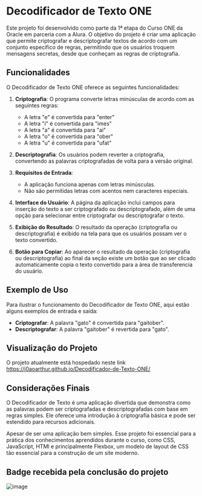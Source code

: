 # Decodificador de Texto ONE

Este projeto foi desenvolvido como parte da 1ª etapa do Curso ONE da Oracle em parceria com a Alura. O objetivo do projeto é criar uma aplicação que permite criptografar e descriptografar textos de acordo com um conjunto específico de regras, permitindo que os usuários troquem mensagens secretas, desde que conheçam as regras de criptografia.

## Funcionalidades

O Decodificador de Texto ONE oferece as seguintes funcionalidades:

1. **Criptografia**: O programa converte letras minúsculas de acordo com as seguintes regras:
   - A letra "e" é convertida para "enter"
   - A letra "i" é convertida para "imes"
   - A letra "a" é convertida para "ai"
   - A letra "o" é convertida para "ober"
   - A letra "u" é convertida para "ufat"

2. **Descriptografia**: Os usuários podem reverter a criptografia, convertendo as palavras criptografadas de volta para a versão original.

3. **Requisitos de Entrada**:
   - A aplicação funciona apenas com letras minúsculas.
   - Não são permitidas letras com acentos nem caracteres especiais.

4. **Interface do Usuário**: A página da aplicação inclui campos para inserção do texto a ser criptografado ou descriptografado, além de uma opção para selecionar entre criptografar ou descriptografar o texto.

5. **Exibição do Resultado**: O resultado da operação (criptografia ou descriptografia) é exibido na tela para que os usuários possam ver o texto convertido.

6. **Botão para Copiar**: Ao aparecer o resultado da operação (criptografia ou descriptografia) ao final da seção existe um botão que ao ser clicado automaticamente copia o texto convertido para a área de transferencia do usuário.

## Exemplo de Uso

Para ilustrar o funcionamento do Decodificador de Texto ONE, aqui estão alguns exemplos de entrada e saída:

- **Criptografar**: A palavra "gato" é convertida para "gaitober".
- **Descriptografar**: A palavra "gaitober" é revertida para "gato".

## Visualização do Projeto

O projeto atualmente está hospedado neste link <a href="https://j0aoarthur.github.io/Decodificador-de-Texto-ONE/">https://j0aoarthur.github.io/Decodificador-de-Texto-ONE/</a>

## Considerações Finais

O Decodificador de Texto é uma aplicação divertida que demonstra como as palavras podem ser criptografadas e descriptografadas com base em regras simples. Ele oferece uma introdução à criptografia básica e pode ser estendido para recursos adicionais. 

Apesar de ser uma aplicação bem simples. Esse projeto foi essencial para a prática dos conhecimentos aprendidos durante o curso, como CSS, JavaScript, HTMl e principalmente Flexbox, um modelo de layout de CSS tão essencial para a construção de um site moderno.

## Badge recebida pela conclusão do projeto

![image](https://github.com/j0aoarthur/Decodificador-de-Texto-ONE/assets/121466923/467ec933-195d-47ad-8e9c-c2ab86df2055)



